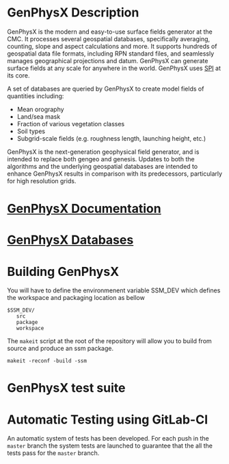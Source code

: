 # GenPhysX Description

GenPhysX is the modern and easy-to-use surface fields generator at the CMC. It processes several geospatial databases, specifically averaging, counting, slope and aspect calculations and more. It supports hundreds of geospatial data file formats, including RPN standard files, and seamlessly manages geographical projections and datum. GenPhysX can generate surface fields at any scale for anywhere in the world. GenPhysX uses [SPI](https://gitlab.science.gc.ca/ECCC_CMOE_APPS/eerspi) at its core.

A set of databases are queried by GenPhysX to create model fields of quantities including:

- Mean orography
- Land/sea mask
- Fraction of various vegetation classes
- Soil types
- Subgrid-scale fields (e.g. roughness length, launching height, etc.)

GenPhysX is the next-generation geophysical field generator, and is intended to replace both gengeo and genesis. Updates to both the algorithms and the underlying geospatial databases are intended to enhance GenPhysX results in comparison with its predecessors, particularly for high resolution grids.


# [GenPhysX Documentation](https://wiki.cmc.ec.gc.ca/wiki/Genphysx#Documentation)

# [GenPhysX Databases](https://wiki.cmc.ec.gc.ca/wiki/GenPhysX/Databases)

# Building GenPhysX

You will have to define the environmenent variable SSM_DEV which defines the workspace and packaging location as bellow

```
$SSM_DEV/
   src
   package
   workspace
```

The ```makeit``` script at the root of the repository will allow you to build from source and produce an ssm package.

```makeit -reconf -build -ssm```

# GenPhysX test suite

# Automatic Testing using GitLab-CI

An automatic system of tests has been developed.  For each push in the
`master` branch the system tests are launched to guarantee that the
all the tests pass for the `master` branch.